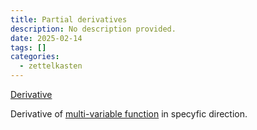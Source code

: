```yaml
---
title: Partial derivatives
description: No description provided.
date: 2025-02-14
tags: []
categories:
  - zettelkasten
---
```


[Derivative](Derivative.md)

Derivative of [multi-variable function](multi-variable%20function) in specyfic direction.
